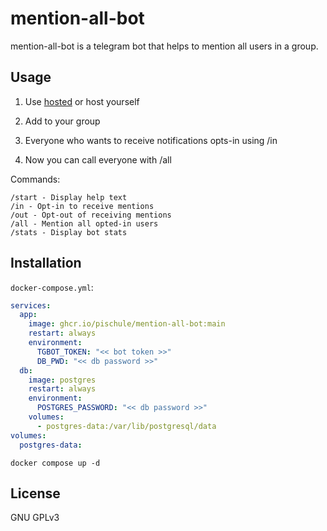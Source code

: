 # mention-all-bot

mention-all-bot is a telegram bot that helps to mention all users in a group.

## Usage

1. Use [hosted](https://t.me/mention_all_the_bot?startgroup) or host yourself

1. Add to your group

1. Everyone who wants to receive notifications opts-in using /in

1. Now you can call everyone with /all

Commands:

```
/start - Display help text
/in - Opt-in to receive mentions
/out - Opt-out of receiving mentions
/all - Mention all opted-in users
/stats - Display bot stats
```

## Installation

`docker-compose.yml`:
```yaml
services:
  app:
    image: ghcr.io/pischule/mention-all-bot:main
    restart: always
    environment:
      TGBOT_TOKEN: "<< bot token >>"
      DB_PWD: "<< db password >>"
  db:
    image: postgres
    restart: always
    environment:
      POSTGRES_PASSWORD: "<< db password >>"
    volumes:
      - postgres-data:/var/lib/postgresql/data
volumes:
  postgres-data:
```

```shell
docker compose up -d
```

## License
GNU GPLv3
